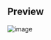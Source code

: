 ## Preview

![image](https://user-images.githubusercontent.com/61752151/178968331-75553409-83e9-4a2b-ac0e-03e0aa695d75.png)
